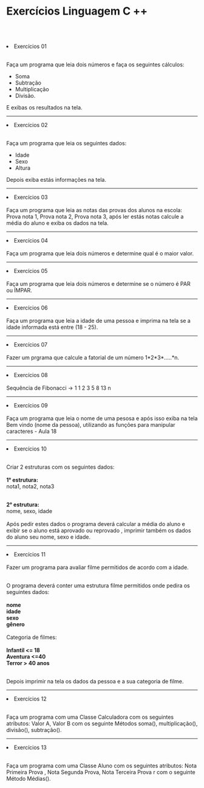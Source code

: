 
#   Exercícios Linguagem C ++

 <br><br>
<li> Exercícios 01 </li><br>

Faça um programa que leia dois números e faça os seguintes cálculos:
- Soma
- Subtração
- Multiplicação
- Divisão.

E exibas os resultados na tela.
<hr>
<li> Exercícios 02 </li><br>

Faça um programa que leia os seguintes dados:
- Idade
- Sexo
- Altura

Depois exiba estás informações na tela.
<hr>
<li> Exercícios 03 </li><br>
Faça um programa que leia as notas das provas dos alunos na escola:
Prova nota 1, Prova nota 2, Prova  nota 3, após ler estás notas calcule a média do aluno e exiba os dados na tela.

<hr>
<li> Exercícios 04 </li><br>
Faça um programa que leia dois números e determine qual é o maior valor.

<hr>
<li> Exercícios 05 </li><br>
Faça um programa que leia dois números e determine se o número é PAR ou ÍMPAR.

<hr>
<li> Exercícios 06 </li><br>
Faça um programa que leia  a idade de uma pessoa e imprima na tela se a idade informada está entre (18 - 25).

<hr>
<li> Exercícios 07 </li><br>
Fazer um prgrama que calcule a fatorial de um número 1*2*3*.....*n.

<hr>
<li> Exercícios 08 </li><br>
Sequência de Fibonacci -> 1 1 2 3 5 8 13 n 

<hr>
<li> Exercícios 09 </li><br>
Faça um programa que leia o nome de uma pesosa e após isso exiba na tela Bem vindo (nome da pessoa), utilizando as funções para manipular caracteres - Aula 18

<hr>
<li> Exercícios 10 </li><br>


Criar 2 estruturas com os seguintes dados: <br><br>
<b>1°  estrutura:</b><br>
nota1, nota2, nota3<br><br>

<b>2° estrutura:</b><br>
     nome, sexo, idade
<br><br>
Após pedir estes dados  o programa deverá calcular a média do aluno e exibir se o aluno está aprovado ou reprovado , imprimir também os dados do aluno seu nome, sexo e idade.

<hr>
<li> Exercícios 11 </li><br>
Fazer um programa para avaliar filme permitidos de acordo com a idade.<br><br>

O programa deverá conter uma estrutura filme permitidos onde pedira os seguintes dados:<br><br>
       <b>nome</b><br> <b>idade</b><br> <b>sexo</b><br><b>gênero</b>
<br><br>
Categoria de filmes:<br><br>
   <b>Infantil <= 18</b><br>
   <b>Aventura <=40</b><br>
   <b>Terror > 40 anos</b><br><br>

Depois imprimir na tela os dados da pessoa e a sua categoria de filme.

<hr>
<li> Exercícios 12 </li><br>

Faça um programa com uma Classe Calculadora com os seguintes atributos: Valor A, Valor B com os  seguinte Métodos soma(), multiplicação(), divisão(), subtração().

<hr>
<li> Exercícios 13 </li><br>

Faça um programa com uma Classe Aluno com os seguintes atributos: Nota Primeira Prova , Nota Segunda Prova, Nota Terceira Prova r com o  seguinte Método Médias().
